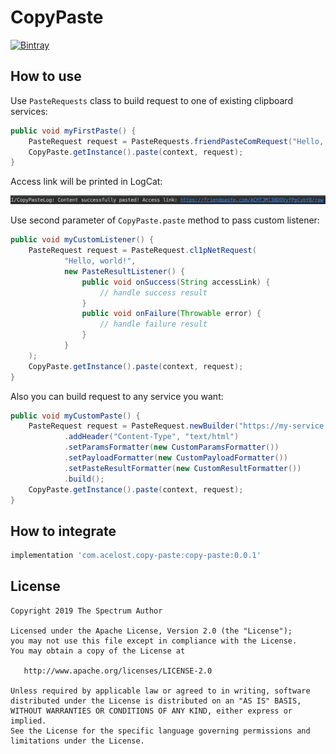 # CopyPaste

[![Bintray][bintraybadge-svg]][bintray-copy-paste]

## How to use

Use `PasteRequests` class to build request to one of existing clipboard services:

```java
public void myFirstPaste() {
    PasteRequest request = PasteRequests.friendPasteComRequest("Hello, world!", null);
    CopyPaste.getInstance().paste(context, request);
}
```

Access link will be printed in LogCat:

<img src="copy-paste-log-output.png" width="800">

Use second parameter of `CopyPaste.paste` method to pass custom listener:

```java
public void myCustomListener() {
    PasteRequest request = PasteRequest.cl1pNetRequest(
            "Hello, world!",
            new PasteResultListener() {
                public void onSuccess(String accessLink) {
                    // handle success result
                }
                public void onFailure(Throwable error) {
                    // handle failure result
                }
            }
    );
    CopyPaste.getInstance().paste(context, request);
}
```

Also you can build request to any service you want:

```java
public void myCustomPaste() {
    PasteRequest request = PasteRequest.newBuilder("https://my-service.com", "my content")
            .addHeader("Content-Type", "text/html")
            .setParamsFormatter(new CustomParamsFormatter())
            .setPayloadFormatter(new CustomPayloadFormatter())
            .setPasteResultFormatter(new CustomResultFormatter())
            .build();
    CopyPaste.getInstance().paste(context, request);
}
```

## How to integrate

```groovy
implementation 'com.acelost.copy-paste:copy-paste:0.0.1'
```

## License

    Copyright 2019 The Spectrum Author

    Licensed under the Apache License, Version 2.0 (the "License");
    you may not use this file except in compliance with the License.
    You may obtain a copy of the License at

       http://www.apache.org/licenses/LICENSE-2.0

    Unless required by applicable law or agreed to in writing, software
    distributed under the License is distributed on an "AS IS" BASIS,
    WITHOUT WARRANTIES OR CONDITIONS OF ANY KIND, either express or implied.
    See the License for the specific language governing permissions and
    limitations under the License.
    
[bintray-copy-paste]: https://bintray.com/acelost/CopyPaste/copy-paste
[bintraybadge-svg]: https://img.shields.io/bintray/v/acelost/CopyPaste/copy-paste.svg
